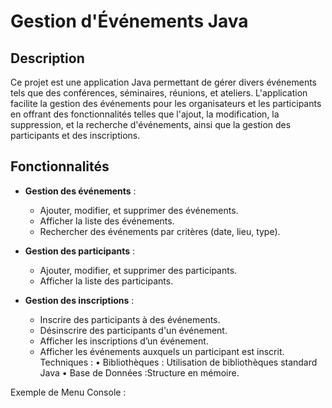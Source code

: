 # Gestion d'Événements Java

## Description

Ce projet est une application Java permettant de gérer divers événements tels que des conférences, séminaires, réunions, et ateliers. L'application facilite la gestion des événements pour les organisateurs et les participants en offrant des fonctionnalités telles que l'ajout, la modification, la suppression, et la recherche d'événements, ainsi que la gestion des participants et des inscriptions.

## Fonctionnalités

- **Gestion des événements** :
  - Ajouter, modifier, et supprimer des événements.
  - Afficher la liste des événements.
  - Rechercher des événements par critères (date, lieu, type).
  
- **Gestion des participants** :
  - Ajouter, modifier, et supprimer des participants.
  - Afficher la liste des participants.
  
- **Gestion des inscriptions** :
  - Inscrire des participants à des événements.
  - Désinscrire des participants d'un événement.
  - Afficher les inscriptions d’un événement.
  - Afficher les événements auxquels un participant est inscrit.
Techniques : 
•	Bibliothèques : Utilisation de bibliothèques standard Java
•	Base de Données :Structure en mémoire.

Exemple de Menu Console : 
 
